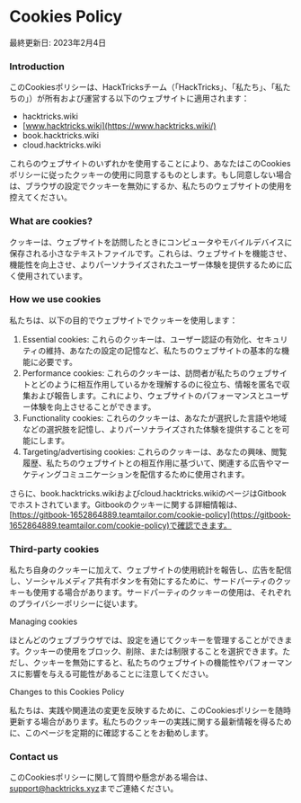 # Cookies Policy

最終更新日: 2023年2月4日

### Introduction

このCookiesポリシーは、HackTricksチーム（「HackTricks」、「私たち」、「私たちの」）が所有および運営する以下のウェブサイトに適用されます：

* hacktricks.wiki
* [www.hacktricks.wiki](https://www.hacktricks.wiki/)
* book.hacktricks.wiki
* cloud.hacktricks.wiki

これらのウェブサイトのいずれかを使用することにより、あなたはこのCookiesポリシーに従ったクッキーの使用に同意するものとします。もし同意しない場合は、ブラウザの設定でクッキーを無効にするか、私たちのウェブサイトの使用を控えてください。

### What are cookies?

クッキーは、ウェブサイトを訪問したときにコンピュータやモバイルデバイスに保存される小さなテキストファイルです。これらは、ウェブサイトを機能させ、機能性を向上させ、よりパーソナライズされたユーザー体験を提供するために広く使用されています。

### How we use cookies

私たちは、以下の目的でウェブサイトでクッキーを使用します：

1. Essential cookies: これらのクッキーは、ユーザー認証の有効化、セキュリティの維持、あなたの設定の記憶など、私たちのウェブサイトの基本的な機能に必要です。
2. Performance cookies: これらのクッキーは、訪問者が私たちのウェブサイトとどのように相互作用しているかを理解するのに役立ち、情報を匿名で収集および報告します。これにより、ウェブサイトのパフォーマンスとユーザー体験を向上させることができます。
3. Functionality cookies: これらのクッキーは、あなたが選択した言語や地域などの選択肢を記憶し、よりパーソナライズされた体験を提供することを可能にします。
4. Targeting/advertising cookies: これらのクッキーは、あなたの興味、閲覧履歴、私たちのウェブサイトとの相互作用に基づいて、関連する広告やマーケティングコミュニケーションを配信するために使用されます。

さらに、book.hacktricks.wikiおよびcloud.hacktricks.wikiのページはGitbookでホストされています。Gitbookのクッキーに関する詳細情報は、[https://gitbook-1652864889.teamtailor.com/cookie-policy](https://gitbook-1652864889.teamtailor.com/cookie-policy)で確認できます。

### Third-party cookies

私たち自身のクッキーに加えて、ウェブサイトの使用統計を報告し、広告を配信し、ソーシャルメディア共有ボタンを有効にするために、サードパーティのクッキーも使用する場合があります。サードパーティのクッキーの使用は、それぞれのプライバシーポリシーに従います。

Managing cookies

ほとんどのウェブブラウザでは、設定を通じてクッキーを管理することができます。クッキーの使用をブロック、削除、または制限することを選択できます。ただし、クッキーを無効にすると、私たちのウェブサイトの機能性やパフォーマンスに影響を与える可能性があることに注意してください。

Changes to this Cookies Policy

私たちは、実践や関連法の変更を反映するために、このCookiesポリシーを随時更新する場合があります。私たちのクッキーの実践に関する最新情報を得るために、このページを定期的に確認することをお勧めします。

### Contact us

このCookiesポリシーに関して質問や懸念がある場合は、[support@hacktricks.xyz](mailto:support@hacktricks.xyz)までご連絡ください。
